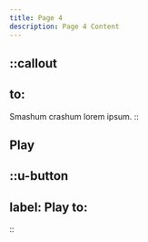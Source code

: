 ```yaml
---
title: Page 4
description: Page 4 Content
---
```


::callout
---
to: 
---
Smashum crashum lorem ipsum.
::

## Play
::u-button
---
label: Play
to: 
---
::
